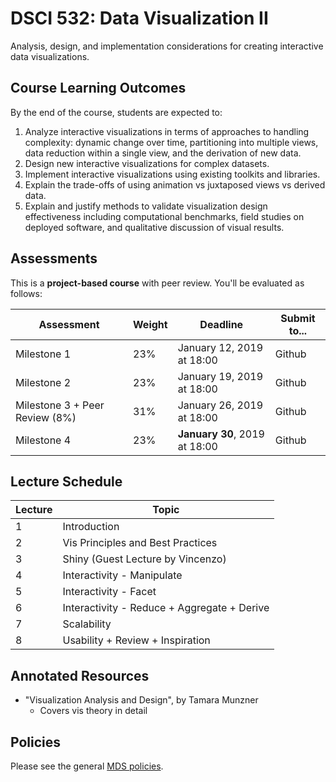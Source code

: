 # DSCI 532: Data Visualization II

Analysis, design, and implementation considerations for creating interactive data visualizations.


## Course Learning Outcomes

By the end of the course, students are expected to:

1. Analyze interactive visualizations in terms of approaches to handling complexity: dynamic change over time, partitioning into multiple views, data reduction within a single view, and the derivation of new data.
2. Design new interactive visualizations for complex datasets.
3. Implement interactive visualizations using existing toolkits and libraries.
4. Explain the trade-offs of using animation vs juxtaposed views vs derived data.
5. Explain and justify methods to validate visualization design effectiveness including computational benchmarks, field studies on deployed software, and qualitative discussion of visual results.

## Assessments

This is a __project-based course__ with peer review. You'll be evaluated as follows:

| Assessment       | Weight  | Deadline        | Submit to... |
|------------------|---------|------------------|----------|
| Milestone 1      | 23%     | January 12, 2019 at 18:00 | Github |
| Milestone 2      | 23%     | January 19, 2019 at 18:00 | Github |
| Milestone 3 + Peer Review (8%) | 31%     | January 26, 2019 at 18:00 | Github |
| Milestone 4      | 23%     | __January 30__, 2019 at 18:00 | Github |

## Lecture Schedule

| Lecture | Topic | 
|---------|-------|
| 1 | Introduction | 
| 2 | Vis Principles and Best Practices |
| 3 | Shiny (Guest Lecture by Vincenzo) |
| 4 | Interactivity - Manipulate |
| 5 | Interactivity - Facet |
| 6 | Interactivity - Reduce + Aggregate + Derive |
| 7 | Scalability |
| 8 | Usability + Review + Inspiration |


## Annotated Resources

- "Visualization Analysis and Design", by Tamara Munzner
    - Covers vis theory in detail

## Policies

Please see the general [MDS policies](https://ubc-mds.github.io/policies/).
